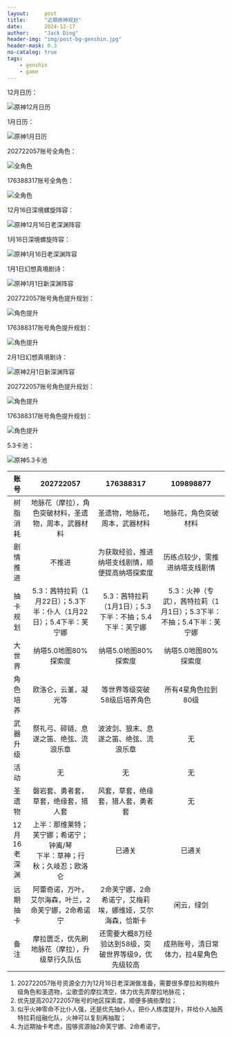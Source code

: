 ```yaml
---
layout:     post
title:      "近期原神规划"
date:       2024-12-17
author:     "Jack Ding"
header-img: "img/post-bg-genshin.jpg"
header-mask: 0.3
no-catalog: true
tags:
    - genshin
    - game
---
```


12月日历：

![原神12月日历](/img/in-post/post-genshin-calender-202412.jpg)

1月日历：

![原神1月日历](/img/in-post/post-genshin-calender-202501.jpg)

202722057账号全角色：

![全角色](/img/in-post/post-genshin-202722057-20241217.jpg)

176388317账号全角色：

![全角色](/img/in-post/post-genshin-176388317-20241217.jpg)

12月16日深境螺旋阵容：

![原神12月16日老深渊阵容](/img/in-post/post-genshin-20241216.jpg)

1月16日深境螺旋阵容：

![原神1月16日老深渊阵容](/img/in-post/post-genshin-20250116.jpg)

1月1日幻想真境剧诗：

![原神1月1日新深渊阵容](/img/in-post/post-genshin-20250101.jpg)

202722057账号角色提升规划：

![角色提升](/img/in-post/post-genshin-202722057-20250101-pre.jpg)

176388317账号角色提升规划：

![角色提升](/img/in-post/post-genshin-176388317-20250101-pre.jpg)

2月1日幻想真境剧诗：

![原神2月1日新深渊阵容](/img/in-post/post-genshin-20250201.jpg)

202722057账号角色提升规划：

![角色提升](/img/in-post/post-genshin-202722057-20250201-pre.jpg)

176388317账号角色提升规划：

![角色提升](/img/in-post/post-genshin-176388317-20250201-pre.jpg)

5.3卡池：

![原神5.3卡池](/img/in-post/post-genshin-5-3.jpg)

| 账号     | 202722057                                        | 176388317                                            | 109898877                                                 |
| :--------: | :------------------------------------------------: | :----------------------------------------------------: | :---------------------------------------------------------: |
| 树脂消耗 | 地脉花（摩拉），角色突破材料，圣遗物，周本，武器材料 | 圣遗物，地脉花，周本，武器材料                       | 地脉花，角色突破材料                                      |
| 剧情推进 | 不推进                                           | 为获取经验，推进纳塔支线剧情，顺便提高纳塔探索度     | 历练点较少，需推进纳塔支线剧情                            |
| 抽卡规划 | 5.3：茜特拉莉（1月22日）；5.3下半：仆人（1月22日）；5.4下半：芙宁娜 | 5.3：茜特拉莉（1月1日）；5.3下半：不抽；5.4下半：芙宁娜 | 5.3：火神（专武），茜特拉莉（1月1日）；5.3下半：不抽；5.4下半：芙宁娜 |
| 大世界   | 纳塔5.0地图80%探索度                             | 纳塔5.0地图80%探索度                                 | 纳塔5.0地图80%探索度                                      |
| 角色培养 | 欧洛仑，云堇，凝光等                             | 等世界等级突破58级后培养角色                       | 所有4星角色拉到80级                                       |
| 武器升级 | 祭礼弓、碎链、息遂之笛、绝弦、流浪乐章 |            波波剑、狼末、息遂之笛、绝弦、流浪乐章            | 无                                                   |
| 活动     | 无                       | 无                                | 无                                     |
| 圣遗物   | 磐岩套、勇者套，草套，绝缘套，猎人套                | 风套，草套，绝缘套，猎人套，勇者套                | 无                                                 |
| 12月16老深渊 | 上半：那维莱特；芙宁娜；希诺宁；钟离/琴<br>下半：草神；行秋；久岐忍；欧洛仑 | 已通关 | 已通关 |
| 远期抽卡 | 阿蕾奇诺，万叶，艾尔海森，叶兰，2命芙宁娜，2命希诺宁 | 2命芙宁娜，2命希诺宁，艾梅莉埃，娜维娅，艾尔海森，恰斯卡 | 闲云，绿剑 |
| 备注     | 摩拉匮乏，优先刷地脉花（摩拉），升级草行久队伍 | 还需要大概8万经验达到58级，突破世界等级9，优先级较高 | 成熟账号，清日常体力，拉4星角色                           |

1. 202722057账号资源全力为12月16日老深渊做准备，需要很多摩拉和狗粮升级角色和圣遗物，尘歌壶的摩拉清空，体力优先弄摩拉地脉花；
2. 优先提高202722057账号的地区探索度，顺便多搞些摩拉；
3. 似乎火神零命不比仆人强，还是优先抽仆人，把仆人练度提升，并给仆人抽茜特拉莉组融化队，火神可以复刻再抽取；
4. 为远期抽卡考虑，囤够资源抽2命芙宁娜、2命希诺宁。